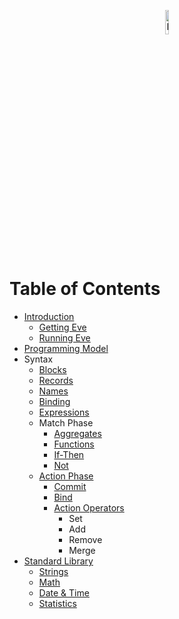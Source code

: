 <p align="center">
  <img src="http://www.witheve.com/logo.png" alt="Eve logo" width="10%" />
</p>

# Table of Contents

- [Introduction](https://github.com/witheve/docs/blob/master/drafts/handbook/intro.md)
  - [Getting Eve](https://github.com/witheve/docs/blob/master/drafts/handbook/installation.md)
  - [Running Eve](https://github.com/witheve/docs/blob/master/drafts/handbook/running.md)
- [Programming Model](https://github.com/witheve/docs/blob/master/drafts/handbook/model.md)
- Syntax
  - [Blocks](https://github.com/witheve/docs/blob/master/drafts/handbook/blocks.md)
  - [Records](https://github.com/witheve/docs/blob/master/drafts/handbook/records.md)
  - [Names](https://github.com/witheve/docs/blob/master/drafts/handbook/names.md)
  - [Binding](https://github.com/witheve/docs/blob/master/drafts/handbook/binding.md)
  - [Expressions](https://github.com/witheve/docs/blob/master/drafts/handbook/expressions.md)
  - Match Phase
    - [Aggregates](https://github.com/witheve/docs/blob/master/drafts/handbook/aggregates.md)
    - [Functions](https://github.com/witheve/docs/blob/master/drafts/handbook/functions.md)
    - [If-Then](https://github.com/witheve/docs/blob/master/drafts/handbook/if.md)
    - [Not](https://github.com/witheve/docs/blob/master/drafts/handbook/not.md)
  - [Action Phase](https://github.com/witheve/docs/blob/master/drafts/handbook/action-phase.md)
    - [Commit](https://github.com/witheve/docs/blob/master/drafts/handbook/commit.md)
    - [Bind](https://github.com/witheve/docs/blob/master/drafts/handbook/bind.md)
    - [Action Operators](https://github.com/witheve/docs/blob/master/drafts/handbook/action-operators.md)
      - Set
      - Add
      - Remove
      - Merge
- [Standard Library](https://github.com/witheve/docs/blob/master/drafts/handbook/standard-library.md)
  - [Strings](https://github.com/witheve/docs/blob/master/drafts/handbook/strings/strings.md)
  - [Math](https://github.com/witheve/docs/blob/master/drafts/handbook/math/math.md)
  - [Date & Time](https://github.com/witheve/docs/blob/master/drafts/handbook/datetime/datetime.md)
  - [Statistics](https://github.com/witheve/docs/blob/master/drafts/handbook/statistics/statistics.md)
